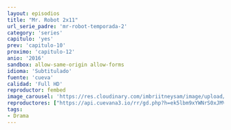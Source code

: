 ```yaml
---
layout: episodios
title: "Mr. Robot 2x11"
url_serie_padre: 'mr-robot-temporada-2'
category: 'series'
capitulo: 'yes'
prev: 'capitulo-10'
proximo: 'capitulo-12'
anio: '2016'
sandbox: allow-same-origin allow-forms
idioma: 'Subtitulado'
fuente: 'cueva'
calidad: 'Full HD'
reproductor: fembed
image_carousel: 'https://res.cloudinary.com/imbriitneysam/image/upload/v1546988732/robot2-poster-min.jpg'
reproductores: ["https://api.cuevana3.io/rr/gd.php?h=ek5lbm9xYWNrS0xJMVp5b21KREk0dFBLbjVkaHhkRGdrOG1jbnBpUnhhS1Z0bmVBZmR6QXRzNjBxNFo3ejdLN3ZadUZqSnpCcU0zZHQ2RjJkS1dZMVp1U3FadVkyUT09"]
tags:
- Drama
---
```












